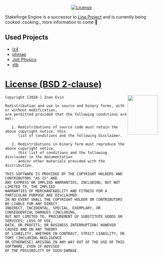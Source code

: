 
<div align="center">

[![License](https://img.shields.io/badge/License-BSD_2--Clause-orange.svg)](https://opensource.org/license/bsd-2-clause) 

 </div>
  
Stakeforge Engine is a successor to [Lina Project](https://github.com/inanevin/LinaEngine) and is currently being cooked :cooking:, more information to come :eyes:

## Used Projects

-  [lz4](https://github.com/lz4/lz4)
-  [phmap](https://github.com/greg7mdp/parallel-hashmap)
-  [Jolt Physics](https://github.com/jrouwe/JoltPhysics)
-  [stb](https://github.com/nothings/stb)


# [License (BSD 2-clause)](http://opensource.org/licenses/BSD-2-Clause)

<a href="http://opensource.org/licenses/BSD-2-Clause" target="_blank">
<img align="right" src="https://opensource.org/wp-content/uploads/2022/10/osi-badge-dark.svg" width="100" height="130">
</a>

	Copyright [2018-] Inan Evin
	
	Redistribution and use in source and binary forms, with or without modification,
	are permitted provided that the following conditions are met:
	
	   1. Redistributions of source code must retain the above copyright notice, this
	      list of conditions and the following disclaimer.
	
	   2. Redistributions in binary form must reproduce the above copyright notice,
	      this list of conditions and the following disclaimer in the documentation
	      and/or other materials provided with the distribution.
	
	THIS SOFTWARE IS PROVIDED BY THE COPYRIGHT HOLDERS AND CONTRIBUTORS "AS IS" AND
	ANY EXPRESS OR IMPLIED WARRANTIES, INCLUDING, BUT NOT LIMITED TO, THE IMPLIED
	WARRANTIES OF MERCHANTABILITY AND FITNESS FOR A PARTICULAR PURPOSE ARE DISCLAIMED.
	IN NO EVENT SHALL THE COPYRIGHT HOLDER OR CONTRIBUTORS BE LIABLE FOR ANY DIRECT,
	INDIRECT, INCIDENTAL, SPECIAL, EXEMPLARY, OR CONSEQUENTIAL DAMAGES (INCLUDING,
	BUT NOT LIMITED TO, PROCUREMENT OF SUBSTITUTE GOODS OR SERVICES; LOSS OF USE,
	DATA, OR PROFITS; OR BUSINESS INTERRUPTION) HOWEVER CAUSED AND ON ANY THEORY
	OF LIABILITY, WHETHER IN CONTRACT, STRICT LIABILITY, OR TORT (INCLUDING NEGLIGENCE
	OR OTHERWISE) ARISING IN ANY WAY OUT OF THE USE OF THIS SOFTWARE, EVEN IF ADVISED
	OF THE POSSIBILITY OF SUCH DAMAGE.

